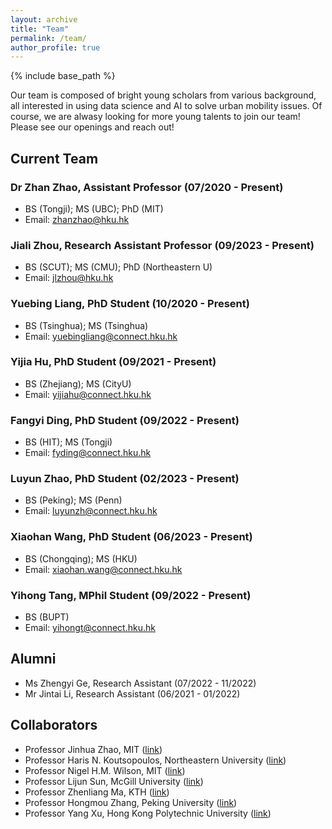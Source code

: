 ```yaml
---
layout: archive
title: "Team"
permalink: /team/
author_profile: true
---
```


{% include base_path %}

Our team is composed of bright young scholars from various background, all interested in using data science and AI to solve urban mobility issues. Of course, we are alwasy looking for more young talents to join our team! Please see our openings and reach out!

## Current Team

### Dr Zhan Zhao, Assistant Professor (07/2020 - Present)
* BS (Tongji); MS (UBC); PhD (MIT)
* Email: zhanzhao@hku.hk

### Jiali Zhou, Research Assistant Professor (09/2023 - Present)
* BS (SCUT); MS (CMU); PhD (Northeastern U)
* Email: jlzhou@hku.hk

### Yuebing Liang, PhD Student (10/2020 - Present)
* BS (Tsinghua); MS (Tsinghua)
* Email: yuebingliang@connect.hku.hk

### Yijia Hu, PhD Student (09/2021 - Present)
* BS (Zhejiang); MS (CityU)
* Email: yijiahu@connect.hku.hk

### Fangyi Ding, PhD Student (09/2022 - Present)
* BS (HIT); MS (Tongji)
* Email: fyding@connect.hku.hk

### Luyun Zhao, PhD Student (02/2023 - Present)
* BS (Peking); MS (Penn)
* Email: luyunzh@connect.hku.hk

### Xiaohan Wang, PhD Student (06/2023 - Present)
* BS (Chongqing); MS (HKU)
* Email: xiaohan.wang@connect.hku.hk

### Yihong Tang, MPhil Student (09/2022 - Present)
* BS (BUPT)
* Email: yihongt@connect.hku.hk


## Alumni
* Ms Zhengyi Ge, Research Assistant (07/2022 - 11/2022)
* Mr Jintai Li, Research Assistant (06/2021 - 01/2022)


## Collaborators
* Professor Jinhua Zhao, MIT ([link](https://dusp.mit.edu/faculty/jinhua-zhao))
* Professor Haris N. Koutsopoulos, Northeastern University ([link](https://coe.northeastern.edu/people/koutsopoulos-haris/))
* Professor Nigel H.M. Wilson, MIT ([link](https://cee.mit.edu/people_individual/nigel-wilson/))
* Professor Lijun Sun, McGill University ([link](https://www.mcgill.ca/civil/lijun-sun))
* Professor Zhenliang Ma, KTH ([link](https://www.kth.se/profile/zhema))
* Professor Hongmou Zhang, Peking University ([link](https://www.sg.pku.edu.cn/szdw/zzjs/csyqyglx1/1339592.htm))
* Professor Yang Xu, Hong Kong Polytechnic University ([link](https://yangxu-git.github.io/))
